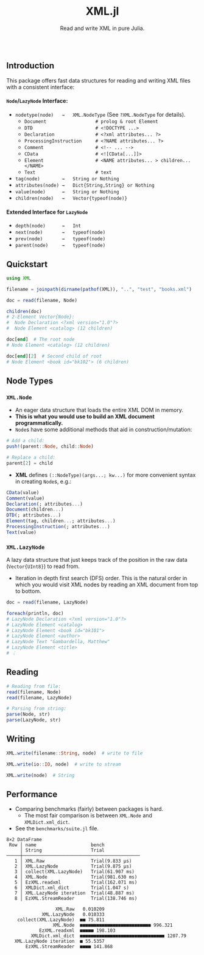 <h1 align="center">XML.jl</h1>

<p align="center">Read and write XML in pure Julia.</p>

<br><br>

## Introduction

This package offers fast data structures for reading and writing XML files with a consistent interface:

#### `Node`/`LazyNode` Interface:

- `nodetype(node)   →   XML.NodeType` (See `?XML.NodeType` for details).
    - `Document                  # prolog & root Element`
    - `DTD                       # <!DOCTYPE ...>`
    - `Declaration               # <?xml attributes... ?>`
    - `ProcessingInstruction     # <?NAME attributes... ?>`
    - `Comment                   # <!-- ... -->`
    - `CData                     # <![CData[...]]>`
    - `Element                   # <NAME attributes... > children... </NAME>`
    - `Text                      # text`
- `tag(node)        →   String or Nothing`
- `attributes(node) →   Dict{String,String} or Nothing`
- `value(node)      →   String or Nothing`
- `children(node)   →   Vector{typeof(node)}`

#### Extended Interface for `LazyNode`

- `depth(node)      →   Int`
- `next(node)       →   typeof(node)`
- `prev(node)       →   typeof(node)`
- `parent(node)     →   typeof(node)`

## Quickstart

```julia
using XML

filename = joinpath(dirname(pathof(XML)), "..", "test", "books.xml")

doc = read(filename, Node)

children(doc)
# 2-Element Vector{Node}:
#  Node Declaration <?xml version="1.0"?>
#  Node Element <catalog> (12 children)

doc[end]  # The root node
# Node Element <catalog> (12 children)

doc[end][2]  # Second child of root
# Node Element <book id="bk102"> (6 children)
```

## Node Types

### `XML.Node`

- An eager data structure that loads the entire XML DOM in memory.
- **This is what you would use to build an XML document programmatically.**
- `Node`s have some additional methods that aid in construction/mutation:

```julia
# Add a child:
push!(parent::Node, child::Node)

# Replace a child:
parent[2] = child
```

- **XML** defines `(::NodeType)(args...; kw...)` for more convenient syntax in creating `Node`s, e.g.:

```julia
CData(value)
Comment(value)
Declaration(; attributes...)
Document(children...)
DTD(; attributes...)
Element(tag, children...; attributes...)
ProcessingInstruction(; attributes...)
Text(value)
```

### `XML.LazyNode`

A lazy data structure that just keeps track of the position in the raw data (`Vector{UInt8}`) to read from.

- Iteration in depth first search (DFS) order.  This is the natural order in which you would visit XML nodes by reading an XML document from top to bottom.

```julia
doc = read(filename, LazyNode)

foreach(println, doc)
# LazyNode Declaration <?xml version="1.0"?>
# LazyNode Element <catalog>
# LazyNode Element <book id="bk101">
# LazyNode Element <author>
# LazyNode Text "Gambardella, Matthew"
# LazyNode Element <title>
# ⋮
```


## Reading

```julia
# Reading from file:
read(filename, Node)
read(filename, LazyNode)

# Parsing from string:
parse(Node, str)
parse(LazyNode, str)

```

## Writing

```julia
XML.write(filename::String, node)  # write to file

XML.write(io::IO, node)  # write to stream

XML.write(node)  # String
```




## Performance

- Comparing benchmarks (fairly) between packages is hard.
    - The most fair comparison is between `XML.Node` and `XMLDict.xml_dict`.
- See the `benchmarks/suite.jl` file.

```
8×2 DataFrame
 Row │ name                    bench
     │ String                  Trial
─────┼───────────────────────────────────────────
   1 │ XML.Raw                 Trial(9.833 μs)
   2 │ XML.LazyNode            Trial(9.875 μs)
   3 │ collect(XML.LazyNode)   Trial(61.907 ms)
   4 │ XML.Node                Trial(981.630 ms)
   5 │ EzXML.readxml           Trial(162.071 ms)
   6 │ XMLDict.xml_dict        Trial(1.047 s)
   7 │ XML.LazyNode iteration  Trial(48.887 ms)
   8 │ EzXML.StreamReader      Trial(138.746 ms)
```

```
                  XML.Raw   0.010209
             XML.LazyNode   0.010333
    collect(XML.LazyNode)  ■■ 75.811
                 XML.Node  ■■■■■■■■■■■■■■■■■■■■■■■■■■ 996.321
            EzXML.readxml  ■■■■■ 198.103
         XMLDict.xml_dict  ■■■■■■■■■■■■■■■■■■■■■■■■■■■■■■■ 1207.79
   XML.LazyNode iteration  ■ 55.5357
       EzXML.StreamReader  ■■■■ 141.868
```
